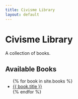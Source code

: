 ```yaml
---
title: Civisme Library
layout: default
---
```


# Civisme Library

A collection of books.

## Available Books
<ul>
{% for book in site.books %}
  <li>
    <a href="{{ book.url }}">{{ book.title }}</a>
  </li>
{% endfor %}
</ul>
